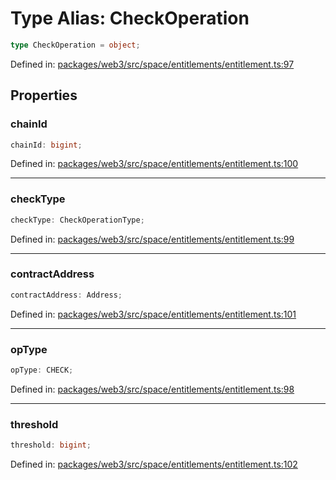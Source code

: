# Type Alias: CheckOperation

```ts
type CheckOperation = object;
```

Defined in: [packages/web3/src/space/entitlements/entitlement.ts:97](https://github.com/towns-protocol/towns/blob/0db1fd0ac7258e8db8cedfb6183e8eade8284fa1/packages/web3/src/space/entitlements/entitlement.ts#L97)

## Properties

### chainId

```ts
chainId: bigint;
```

Defined in: [packages/web3/src/space/entitlements/entitlement.ts:100](https://github.com/towns-protocol/towns/blob/0db1fd0ac7258e8db8cedfb6183e8eade8284fa1/packages/web3/src/space/entitlements/entitlement.ts#L100)

***

### checkType

```ts
checkType: CheckOperationType;
```

Defined in: [packages/web3/src/space/entitlements/entitlement.ts:99](https://github.com/towns-protocol/towns/blob/0db1fd0ac7258e8db8cedfb6183e8eade8284fa1/packages/web3/src/space/entitlements/entitlement.ts#L99)

***

### contractAddress

```ts
contractAddress: Address;
```

Defined in: [packages/web3/src/space/entitlements/entitlement.ts:101](https://github.com/towns-protocol/towns/blob/0db1fd0ac7258e8db8cedfb6183e8eade8284fa1/packages/web3/src/space/entitlements/entitlement.ts#L101)

***

### opType

```ts
opType: CHECK;
```

Defined in: [packages/web3/src/space/entitlements/entitlement.ts:98](https://github.com/towns-protocol/towns/blob/0db1fd0ac7258e8db8cedfb6183e8eade8284fa1/packages/web3/src/space/entitlements/entitlement.ts#L98)

***

### threshold

```ts
threshold: bigint;
```

Defined in: [packages/web3/src/space/entitlements/entitlement.ts:102](https://github.com/towns-protocol/towns/blob/0db1fd0ac7258e8db8cedfb6183e8eade8284fa1/packages/web3/src/space/entitlements/entitlement.ts#L102)
